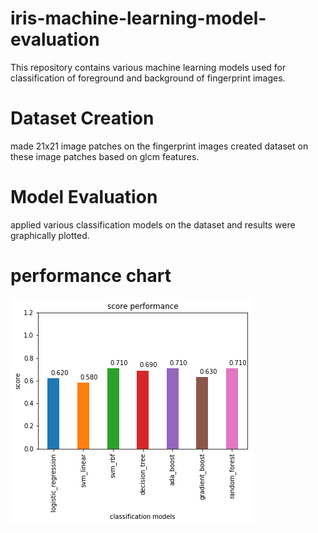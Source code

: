 # iris-machine-learning-model-evaluation
 This repository contains various machine learning models used for classification of foreground and background of fingerprint images.
# Dataset Creation
 made 21x21 image patches on the fingerprint images created dataset on these image patches based on glcm features.
# Model Evaluation
 applied various classification models on the dataset and results were graphically plotted.
# performance chart
 ![alt text](https://github.com/Arjun-Arvindakshan/iris-machine-learning-model-evaluation/blob/master/IRIS_IPYNB_FILES/iris_performance.png)
